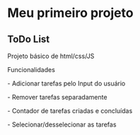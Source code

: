 <h1>Meu primeiro projeto</h1>
<h2>ToDo List</h2>
<p>Projeto básico de html/css/JS</p>

<p>Funcionalidades</p>
<p>- Adicionar tarefas pelo Input do usuário</p>
<p>- Remover tarefas separadamente</p>
<p>- Contador de tarefas criadas e concluídas</p>
<p>- Selecionar/desselecionar as tarefas</p>

